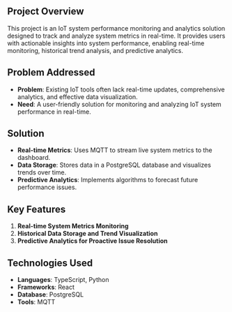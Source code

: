 


## Project Overview
This project is an IoT system performance monitoring and analytics solution designed to track and analyze system metrics in real-time. It provides users with actionable insights into system performance, enabling real-time monitoring, historical trend analysis, and predictive analytics.

## Problem Addressed
- **Problem**: Existing IoT tools often lack real-time updates, comprehensive analytics, and effective data visualization.
- **Need**: A user-friendly solution for monitoring and analyzing IoT system performance in real-time.

## Solution
- **Real-time Metrics**: Uses MQTT to stream live system metrics to the dashboard.
- **Data Storage**: Stores data in a PostgreSQL database and visualizes trends over time.
- **Predictive Analytics**: Implements algorithms to forecast future performance issues.

## Key Features
1. **Real-time System Metrics Monitoring**
2. **Historical Data Storage and Trend Visualization**
3. **Predictive Analytics for Proactive Issue Resolution**

## Technologies Used
- **Languages**: TypeScript, Python
- **Frameworks**: React
- **Database**: PostgreSQL
- **Tools**: MQTT
